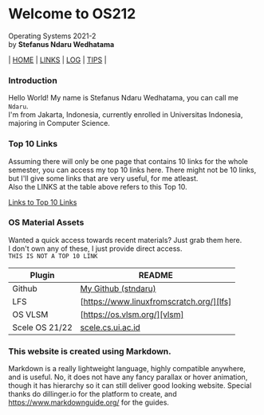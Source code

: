 # Welcome to OS212

Operating Systems 2021-2  
by **Stefanus Ndaru Wedhatama**

| [HOME][home] | [LINKS][top10links] | [LOG][log] | [TIPS][tips] |

### Introduction

Hello World! My name is Stefanus Ndaru Wedhatama, you can call me ```Ndaru```.  
I'm from Jakarta, Indonesia, currently enrolled in Universitas Indonesia, majoring in Computer Science.  

### Top 10 Links

Assuming there will only be one page that contains 10 links for the whole semester, you can access my top 10 links here. There might not be 10 links, but I'll give some links that are very useful, for me atleast.  
Also the LINKS at the table above refers to this Top 10.

[Links to Top 10 Links][top10links]

### OS Material Assets

Wanted a quick access towards recent materials? Just grab them here.  
I don't own any of these, I just provide direct access.  
```THIS IS NOT A TOP 10 LINK```

| Plugin | README |
| ------ | ------ |
| Github | [My Github (stndaru)][pers-gh] |
| LFS | [https://www.linuxfromscratch.org/][lfs] |
| OS VLSM | [https://os.vlsm.org/][vlsm] |
| Scele OS 21/22 | [scele.cs.ui.ac.id][scele] |

### This website is created using Markdown.

Markdown is a really lightweight language, highly compatible anywhere, and is useful. No, it does not have any fancy parallax or hover animation, though it has hierarchy so it can still deliver good looking website. Special thanks do dillinger.io for the platform to create, and https://www.markdownguide.org/ for the guides.




[//]: # (Guide obtained from https://dillinger.io/)
[//]: # (These are reference links used in the body of this note and get stripped out when the markdown processor does its job. There is no need to format nicely because it shouldn't be seen. Thanks SO - http://stackoverflow.com/questions/4823468/store-comments-in-markdown-syntax)

   [top10links]: <https://stndaru.github.io/os212/LINKS/>
   [tips]: <https://stndaru.github.io/os212/TIPS/>
   [home]: <https://stndaru.github.io/os212/>
   [pers-gh]: <https://github.com/stndaru>
   [dillinger]: <https://dillinger.io/>
   [lfs]: <https://www.linuxfromscratch.org/>
   [vlsm]: <https://os.vlsm.org/>
   [scele]: <https://scele.cs.ui.ac.id/course/view.php?id=3268>
   [log]: <https://github.com/stndaru/os212/blob/master/TXT/mylog.txt>
